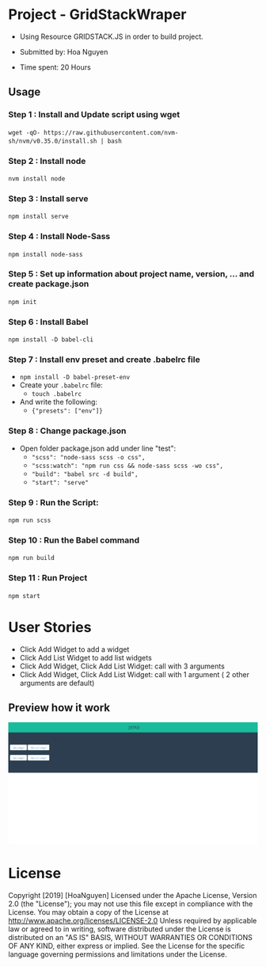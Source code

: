 # Project - GridStackWraper
- Using Resource GRIDSTACK.JS in order to build project.

- Submitted by: Hoa Nguyen
- Time spent: 20 Hours

## Usage
### Step 1 : Install and Update script using wget
`wget -qO- https://raw.githubusercontent.com/nvm-sh/nvm/v0.35.0/install.sh | bash`

### Step 2 : Install node
`nvm install node`


### Step 3 : Install serve
`npm install serve`

### Step 4 : Install Node-Sass
`npm install node-sass` 

### Step 5 : Set up information about project name, version, ... and create package.json
`npm init`

### Step 6 : Install Babel
`npm install -D babel-cli`

### Step 7 : Install env preset and create .babelrc file
- `npm install -D babel-preset-env`
- Create your `.babelrc` file:
    - `touch .babelrc`
- And write the following:
    - `{"presets": ["env"]}`

### Step 8 : Change package.json
- Open folder package.json add under line "test":
    - `"scss": "node-sass scss -o css",`
    - `"scss:watch": "npm run css && node-sass scss -wo css",`
    - `"build": "babel src -d build",`
    - `"start": "serve"`

### Step 9 : Run the Script: 
`npm run scss`

### Step 10 : Run the Babel command
`npm run build`

### Step 11 : Run Project
`npm start` 


# User Stories
- Click Add Widget to add a widget
- Click Add List Widget to add list widgets
- Click Add Widget, Click Add List Widget: call with 3 arguments
- Click Add Widget, Click Add List Widget: call with 1 argument ( 2 other arguments are default)

## Preview how it work

![GridStackWraper!](https://github.com/hoanguyen1203/prime-ex-fe-004/blob/master/gridStackWraper.gif)


# License
Copyright [2019] [HoaNguyen] Licensed under the Apache License, Version 2.0 (the "License"); you may not use this file except in compliance with the License. You may obtain a copy of the License at http://www.apache.org/licenses/LICENSE-2.0 Unless required by applicable law or agreed to in writing, software distributed under the License is distributed on an "AS IS" BASIS, WITHOUT WARRANTIES OR CONDITIONS OF ANY KIND, either express or implied. See the License for the specific language governing permissions and limitations under the License.

